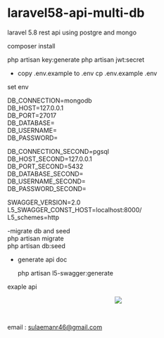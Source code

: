 # laravel58-api-multi-db 
laravel 5.8 rest api using postgre and mongo <br/>

composer install

php artisan key:generate
php artisan jwt:secret 

- copy .env.example to .env
  cp .env.example .env

set env <br/>

DB_CONNECTION=mongodb <br/>
DB_HOST=127.0.0.1 <br/>
DB_PORT=27017 <br/>
DB_DATABASE= <br/>
DB_USERNAME= <br/>
DB_PASSWORD= <br/>

DB_CONNECTION_SECOND=pgsql <br/>
DB_HOST_SECOND=127.0.0.1 <br/>
DB_PORT_SECOND=5432 <br/>
DB_DATABASE_SECOND= <br/>
DB_USERNAME_SECOND= <br/>
DB_PASSWORD_SECOND= <br/>

SWAGGER_VERSION=2.0 <br/>
L5_SWAGGER_CONST_HOST=localhost:8000/ <br/>
L5_schemes=http <br/>

-migrate db and seed <br/>
    php artisan migrate <br/>
    php artisan db:seed <br/>
    
- generate api doc <br/>

    php artisan  l5-swagger:generate <br/>

exaple api <br/>
<p align="center"><img src="https://i.ibb.co/Qdn8Kds/swauth.png"></p> <br/>

email :  sulaemanr46@gmail.com
